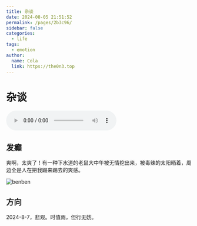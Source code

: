 ```yaml
---
title: 杂谈
date: 2024-08-05 21:51:52
permalink: /pages/2b3c96/
sidebar: false
categories:
  - life
tags:
  - emotion
author: 
  name: Cola
  link: https://the0n3.top
---
```

# 杂谈

<audio id="audio" controls>
    <source src="https://the0n3.top/medias/mp3/meet.mp3" type="audio/mpeg">
</audio>

## 发癫

爽啊，太爽了！有一种下水道的老鼠大中午被无情挖出来，被毒辣的太阳晒着，周边全是人在把我踢来踢去的爽感。

![benben](https://the0n3.top/medias/emotion/3.jpg)

## 方向

2024-8-7，悲观。时值雨，但行无妨。